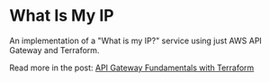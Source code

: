 # What Is My IP

An implementation of a "What is my IP?" service using just AWS API Gateway and Terraform.

Read more in the post: [API Gateway Fundamentals with Terraform](https://mikedalrymple.com/2020/06/08/api-gateway-fundamentals-with-terraform/)  
